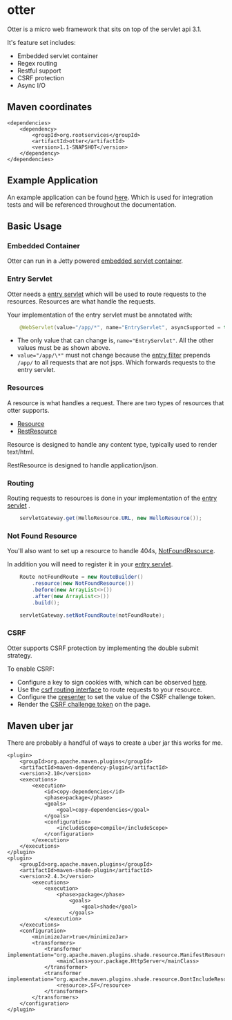 # otter
Otter is a micro web framework that sits on top of the servlet api 3.1. 

It's feature set includes:
- Embedded servlet container
- Regex routing
- Restful support
- CSRF protection
- Async I/O

## Maven coordinates
```
<dependencies>
    <dependency>
        <groupId>org.rootservices</groupId>
        <artifactId>otter</artifactId>
        <version>1.1-SNAPSHOT</version>
    </dependency>
</dependencies>
```

## Example Application
An example application can be found [here](https://github.com/RootServices/otter/tree/development/src/test/java/integration/app). Which is used for integration tests and will be referenced throughout the documentation.


## Basic Usage

### Embedded Container

Otter can run in a Jetty powered [embedded servlet container](https://github.com/RootServices/otter/blob/development/src/test/java/integration/app/hello/server/HelloServer.java).

### Entry Servlet

Otter needs a [entry servlet](https://github.com/RootServices/otter/blob/development/src/test/java/integration/app/hello/controller/EntryServlet.java) which will be used to route requests to the resources. Resources are what handle the requests.

Your implementation of the entry servlet must be annotated with:
```java 
    @WebServlet(value="/app/*", name="EntryServlet", asyncSupported = true)
```

- The only value that can change is, `name="EntryServlet"`. All the other values must be as shown above.
- `value="/app/\*"` must not change because the [entry filter](https://github.com/RootServices/otter/blob/development/src/main/java/org/rootservices/otter/servlet/EntryFilter.java) prepends `/app/` to all requests that are not jsps. Which forwards requests to the entry servlet.


### Resources

A resource is what handles a request. There are two types of resources that otter supports.
- [Resource](https://github.com/RootServices/otter/blob/development/src/main/java/org/rootservices/otter/controller/Resource.java)
- [RestResource](https://github.com/RootServices/otter/blob/development/src/main/java/org/rootservices/otter/controller/RestResource.java)

Resource is designed to handle any content type, typically used to render text/html.

RestResource is designed to handle application/json. 

### Routing

Routing requests to resources is done in your implementation of the [entry servlet](https://github.com/RootServices/otter/blob/development/src/test/java/integration/app/hello/controller/EntryServlet.java#L50-L51)
. 

```java
    servletGateway.get(HelloResource.URL, new HelloResource());
```

### Not Found Resource

You'll also want to set up a resource to handle 404s, [NotFoundResource](https://github.com/RootServices/otter/blob/development/src/test/java/integration/app/hello/controller/NotFoundResource.java).

In addition you will need to register it in your [entry servlet](https://github.com/RootServices/otter/blob/development/src/test/java/integration/app/hello/controller/EntryServlet.java#L41-L47).

```java
    Route notFoundRoute = new RouteBuilder()
        .resource(new NotFoundResource())
        .before(new ArrayList<>())
        .after(new ArrayList<>())
        .build();

    servletGateway.setNotFoundRoute(notFoundRoute);
```

### CSRF

Otter supports CSRF protection by implementing the double submit strategy.

To enable CSRF:
- Configure a key to sign cookies with, which can be observed [here](https://github.com/RootServices/otter/blob/development/src/test/java/integration/app/hello/controller/EntryServlet.java#L28-L34).
- Use the [csrf routing interface](https://github.com/RootServices/otter/blob/development/src/test/java/integration/app/hello/controller/EntryServlet.java#L52-L53) to route requests to your resource.
- Configure the [presenter](https://github.com/RootServices/otter/blob/development/src/test/java/integration/app/hello/controller/LoginResource.java#L18) to set the value of the CSRF challenge token.
- Render the [CSRF challenge token](https://github.com/RootServices/otter/blob/development/src/test/java/integration/app/webapp/WEB-INF/jsp/login.jsp#L12) on the page.


## Maven uber jar
There are probably a handful of ways to create a uber jar this works for me.
 
```
<plugin>
    <groupId>org.apache.maven.plugins</groupId>
    <artifactId>maven-dependency-plugin</artifactId>
    <version>2.10</version>
    <executions>
        <execution>
            <id>copy-dependencies</id>
            <phase>package</phase>
            <goals>
                <goal>copy-dependencies</goal>
            </goals>
            <configuration>
                <includeScope>compile</includeScope>
            </configuration>
        </execution>
    </executions>
</plugin>
<plugin>
    <groupId>org.apache.maven.plugins</groupId>
    <artifactId>maven-shade-plugin</artifactId>
    <version>2.4.3</version>
        <executions>
            <execution>
                <phase>package</phase>
                    <goals>
                        <goal>shade</goal>
                    </goals>
            </execution>
    </executions>
    <configuration>
        <minimizeJar>true</minimizeJar>
        <transformers>
            <transformer implementation="org.apache.maven.plugins.shade.resource.ManifestResourceTransformer">
                <mainClass>your.package.HttpServer</mainClass>
            </transformer>
            <transformer implementation="org.apache.maven.plugins.shade.resource.DontIncludeResourceTransformer">
                <resource>.SF</resource>
            </transformer>
        </transformers>
    </configuration>
</plugin>
```
